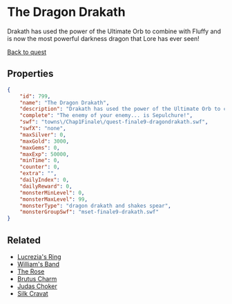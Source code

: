 # The Dragon Drakath

Drakath has used the power of the Ultimate Orb to combine with Fluffy and is now the most powerful darkness dragon that Lore has ever seen!

[Back to quest](../quests.md)

## Properties

```json
{
    "id": 799,
    "name": "The Dragon Drakath",
    "description": "Drakath has used the power of the Ultimate Orb to combine with Fluffy and is now the most powerful darkness dragon that Lore has ever seen!",
    "complete": "The enemy of your enemy... is Sepulchure!",
    "swf": "towns\/Chap1Finale\/quest-finale9-dragondrakath.swf",
    "swfX": "none",
    "maxSilver": 0,
    "maxGold": 3000,
    "maxGems": 0,
    "maxExp": 50000,
    "minTime": 0,
    "counter": 0,
    "extra": "",
    "dailyIndex": 0,
    "dailyReward": 0,
    "monsterMinLevel": 0,
    "monsterMaxLevel": 99,
    "monsterType": "dragon drakath and shakes spear",
    "monsterGroupSwf": "mset-finale9-drakath.swf"
}
```

## Related

- [Lucrezia's Ring](../items/5754-lucrezia-s-ring.md)
- [William's Band](../items/5755-william-s-band.md)
- [The Rose](../items/5756-the-rose.md)
- [Brutus Charm](../items/5757-brutus-charm.md)
- [Judas Choker](../items/5758-judas-choker.md)
- [Silk Cravat](../items/5759-silk-cravat.md)

